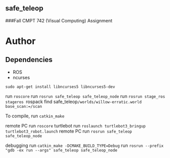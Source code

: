 ## safe_teleop

###Fall CMPT 742 (Visual Computing) Assignment
# Author

## Dependencies
* ROS
* ncurses
```
sudo apt-get install libncurses5 libncurses5-dev
```

run `roscore`
run `rosrun safe_teleop safe_teleop_node`
run `rosrun stage_ros stageros `rospack find safe_teleop`/worlds/willow-erratic.world base_scan:=/scan`

To compile, run `catkin_make`


remote PC
run `roscore`
turtlebot
run `roslaunch turtlebot3_bringup turtlebot3_robot.launch`
remote PC
run `rosrun safe_teleop safe_teleop_node`

debugging
run `catkin_make -DCMAKE_BUILD_TYPE=Debug`
run `rosrun --prefix "gdb -ex run --args" safe_teleop safe_teleop_node`